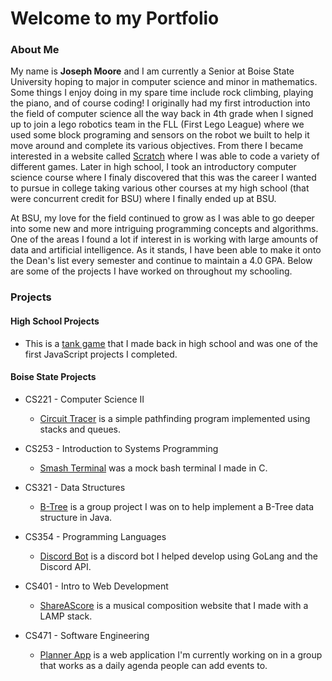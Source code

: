 # Welcome to my Portfolio
### About Me
 My name is **Joseph Moore** and I am currently a Senior at Boise State University hoping to major in computer science and minor in mathematics. Some things I enjoy doing in my spare time include rock climbing, playing the piano, and of course coding! I originally had my first introduction into the field of computer science all the way back in 4th grade when I signed up to join a lego robotics team in the FLL (First Lego League) where we used some block programing and sensors on the robot we built to help it move around and complete its various objectives. From there I became interested in a website called [Scratch](scratch.mit.edu) where I was able to code a variety of different games. Later in high school, I took an introductory computer science course where I finaly discovered that this was the career I wanted to pursue in college taking various other courses at my high school (that were concurrent credit for BSU) where I finally ended up at BSU.

At BSU, my love for the field continued to grow as I was able to go deeper into some new and more intriguing programming concepts and algorithms. One of the areas I found a lot if interest in is working with large amounts of data and artificial intelligence. As it stands, I have been able to make it onto the Dean's list every semester and continue to maintain a 4.0 GPA. Below are some of the projects I have worked on throughout my schooling.

### Projects

#### High School Projects

* This is a [tank game](https://github.com/josephmoore99/Tank-Game) that I made back in high school and was one of the first JavaScript projects I completed.

#### Boise State Projects

* CS221 - Computer Science II
  * [Circuit Tracer](https://github.com/josephmoore99/Circuit-Tracer) is a simple pathfinding program implemented using stacks and queues.

* CS253 - Introduction to Systems Programming
  * [Smash Terminal](https://github.com/josephmoore99/smash) was a mock bash terminal I made in C.

* CS321 - Data Structures
  * [B-Tree](https://github.com/aidanleuck/CS321) is a group project I was on to help implement a B-Tree data structure in Java.

* CS354 - Programming Languages
  * [Discord Bot](https://github.com/JaredRackley/DJGopher) is a discord bot I helped develop using GoLang and the Discord API.

* CS401 - Intro to Web Development
  * [ShareAScore](https://shareascore.herokuapp.com) is a musical composition website that I made with a LAMP stack.

* CS471 - Software Engineering
  * [Planner App](https://github.com/BoiseState/CS471-F21-Team15) is a web application I'm currently working on in a group that works as a daily agenda people can add events to.
